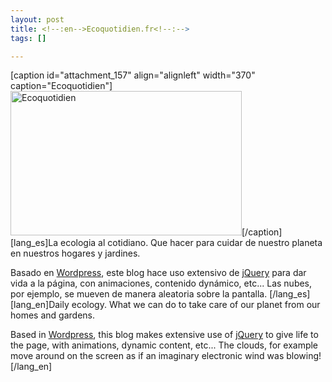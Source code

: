 ```yaml
--- 
layout: post
title: <!--:en-->Ecoquotidien.fr<!--:-->
tags: []

---
```

<!--:en-->[caption id="attachment_157" align="alignleft" width="370" caption="Ecoquotidien"]<a href="http://ecoquotidien.fr"><img src="http://jfoucher.fr/wp-content/uploads/2009/07/ecoquotidien-370x231.jpg" alt="Ecoquotidien" title="Ecoquotidien" width="370" height="231" class="size-medium wp-image-157" /></a>[/caption][lang_es]La ecologia al cotidiano. Que hacer para cuidar de nuestro planeta en nuestros hogares y jardines.

Basado en <a href="http://wordpress.org">Wordpress</a>, este blog hace uso extensivo de <a href="http://jquery.com">jQuery</a> para dar vida a la p&aacute;gina, con animaciones, contenido dyn&aacute;mico, etc... Las nubes, por ejemplo, se mueven de manera aleatoria sobre la pantalla.
[/lang_es][lang_en]Daily ecology. What we can do to take care of our planet from our homes and gardens.

Based in <a href="http://wordpress.org">Wordpress</a>, this blog makes extensive use of <a href="http://jquery.com">jQuery</a> to give life to the page, with animations, dynamic content, etc... The clouds, for example move around on the screen as if an imaginary electronic wind was blowing!
[/lang_en]<!--:-->
